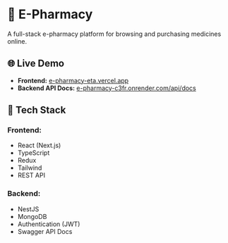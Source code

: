 # 🏥 E-Pharmacy  

A full-stack e-pharmacy platform for browsing and purchasing medicines online.  

## 🌐 Live Demo  
- **Frontend:** [e-pharmacy-eta.vercel.app](https://e-pharmacy-eta.vercel.app)  
- **Backend API Docs:** [e-pharmacy-c3fr.onrender.com/api/docs](https://e-pharmacy-c3fr.onrender.com/api/docs)  

## 🚀 Tech Stack  

### **Frontend:**  
- React (Next.js)  
- TypeScript  
- Redux 
- Tailwind 
- REST API 

### **Backend:**  
- NestJS   
- MongoDB  
- Authentication (JWT)  
- Swagger API Docs  


